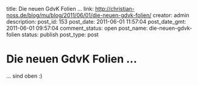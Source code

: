 title: Die neuen GdvK Folien ...
link: http://christian-noss.de/blog/mu/blog/2011/06/01/die-neuen-gdvk-folien/
creator: admin
description: 
post_id: 153
post_date: 2011-06-01 11:57:04
post_date_gmt: 2011-06-01 09:57:04
comment_status: open
post_name: die-neuen-gdvk-folien
status: publish
post_type: post

# Die neuen GdvK Folien ...

... sind oben :)